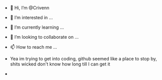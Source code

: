 - 👋 Hi, I’m @Crivenn
- 👀 I’m interested in ...
- 🌱 I’m currently learning ...
- 💞️ I’m looking to collaborate on ...
- 📫 How to reach me ...

- Yea im trying to get into coding, github seemed like a place to stop by, shits wicked don't know how long till I can get it
- 

<!---
Crivenn/Crivenn is a ✨ special ✨ repository because its `README.md` (this file) appears on your GitHub profile.
You can click the Preview link to take a look at your changes.
--->
